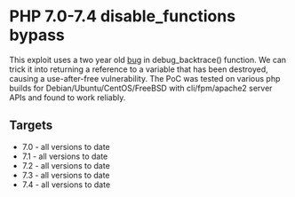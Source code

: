 # PHP 7.0-7.4 disable_functions bypass

This exploit uses a two year old [bug](https://bugs.php.net/bug.php?id=76047) in debug_backtrace() function. We can trick it into returning a reference to a variable that has been destroyed, causing a use-after-free vulnerability. The PoC was tested on various php builds for Debian/Ubuntu/CentOS/FreeBSD with cli/fpm/apache2 server APIs and found to work reliably.

## Targets
  - 7.0 - all versions to date
  - 7.1 - all versions to date
  - 7.2 - all versions to date
  - 7.3 - all versions to date
  - 7.4 - all versions to date
